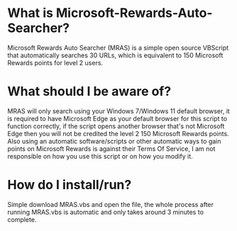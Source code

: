 # What is Microsoft-Rewards-Auto-Searcher?
Microsoft Rewards Auto Searcher (MRAS) is a simple open source VBScript that automatically searches 30 URLs, which is equivalent to 150 Microsoft Rewards points for level 2 users.
# What should I be aware of?
MRAS will only search using your Windows 7/Windows 11 default browser, it is required to have Microsoft Edge as your default browser for this script to function correctly, if the script opens another browser that's not Microsoft Edge then you will not be credited the level 2 150 Microsoft Rewards points. Also using an automatic software/scripts or other automatic ways to gain points on Microsoft Rewards is against their Terms Of Service, I am not responsible on how you use this script or on how you modify it.
# How do I install/run?
Simple download MRAS.vbs and open the file, the whole process after running MRAS.vbs is automatic and only takes around 3 minutes to complete.
